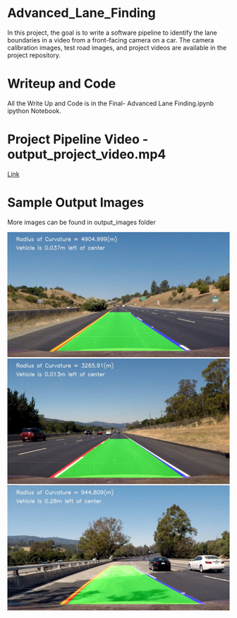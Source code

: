 # Advanced_Lane_Finding
In this project, the goal is to write a software pipeline to identify the lane boundaries in a video from a front-facing camera on a car. The camera calibration images, test road images, and project videos are available in the project repository.

[//]: # (Image References)

[image1]: ./output_images/tracked_0.jpg
[image2]: ./output_images/tracked_1.jpg
[image3]: ./output_images/tracked_5.jpg
[video1]: ./output_project_video.mp4

# Writeup and Code
All the Write Up and Code is in the Final- Advanced Lane Finding.ipynb ipython Notebook. 

# Project Pipeline Video - output_project_video.mp4
[Link][video1]

# Sample Output Images
More images can be found in output_images folder

![alt text][image1]
![alt text][image2]
![alt text][image3]
